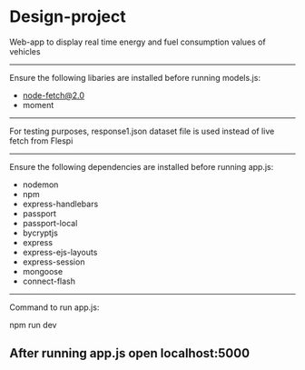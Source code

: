 # Design-project
Web-app to display real time energy and fuel consumption values of vehicles

-----------------------------------------------------------------------------------------
Ensure the following libaries are installed before running models.js:
- node-fetch@2.0
- moment

------------------------------------------------------------------------------------------
For testing purposes, response1.json dataset file is used instead of live fetch from Flespi

-----------------------------------------------------------------------------------------
Ensure the following dependencies are installed before running app.js:

- nodemon
- npm 
- express-handlebars
- passport 
- passport-local
- bycryptjs
- express
- express-ejs-layouts
- express-session
- mongoose 
- connect-flash

------------------------------------------------------------------------------------------
Command to run app.js:

npm run dev

After running app.js open localhost:5000
------------------------------------------------------------------------------------------